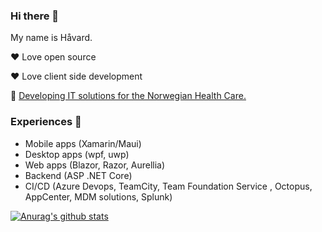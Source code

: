 ### Hi there 👋 

My name is Håvard. 

❤️ Love open source 

❤️ Love client side development

🏥 [Developing IT solutions for the Norwegian Health Care.](https://www.dips.com/UK) 

### Experiences 🍰

- Mobile apps (Xamarin/Maui)
- Desktop apps (wpf, uwp) 
- Web apps (Blazor, Razor, Aurellia)
- Backend (ASP .NET Core)
- CI/CD (Azure Devops, TeamCity, Team Foundation Service , Octopus, AppCenter, MDM solutions, Splunk)

[![Anurag's github stats](https://github-readme-stats.vercel.app/api?username=haavamoa)](https://github.com/anuraghazra/github-readme-stats)

